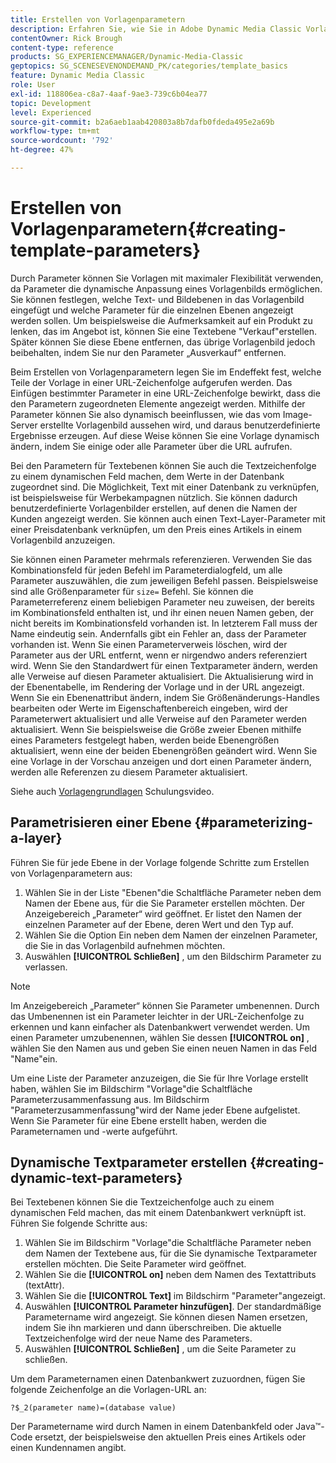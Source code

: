 ```yaml
---
title: Erstellen von Vorlagenparametern
description: Erfahren Sie, wie Sie in Adobe Dynamic Media Classic Vorlagenparameter erstellen.
contentOwner: Rick Brough
content-type: reference
products: SG_EXPERIENCEMANAGER/Dynamic-Media-Classic
geptopics: SG_SCENESEVENONDEMAND_PK/categories/template_basics
feature: Dynamic Media Classic
role: User
exl-id: 118806ea-c8a7-4aaf-9ae3-739c6b04ea77
topic: Development
level: Experienced
source-git-commit: b2a6aeb1aab420803a8b7dafb0fdeda495e2a69b
workflow-type: tm+mt
source-wordcount: '792'
ht-degree: 47%

---
```


# Erstellen von Vorlagenparametern{#creating-template-parameters}

Durch Parameter können Sie Vorlagen mit maximaler Flexibilität verwenden, da Parameter die dynamische Anpassung eines Vorlagenbilds ermöglichen. Sie können festlegen, welche Text- und Bildebenen in das Vorlagenbild eingefügt und welche Parameter für die einzelnen Ebenen angezeigt werden sollen. Um beispielsweise die Aufmerksamkeit auf ein Produkt zu lenken, das im Angebot ist, können Sie eine Textebene &quot;Verkauf&quot;erstellen. Später können Sie diese Ebene entfernen, das übrige Vorlagenbild jedoch beibehalten, indem Sie nur den Parameter „Ausverkauf“ entfernen.

Beim Erstellen von Vorlagenparametern legen Sie im Endeffekt fest, welche Teile der Vorlage in einer URL-Zeichenfolge aufgerufen werden. Das Einfügen bestimmter Parameter in eine URL-Zeichenfolge bewirkt, dass die den Parametern zugeordneten Elemente angezeigt werden. Mithilfe der Parameter können Sie also dynamisch beeinflussen, wie das vom Image-Server erstellte Vorlagenbild aussehen wird, und daraus benutzerdefinierte Ergebnisse erzeugen. Auf diese Weise können Sie eine Vorlage dynamisch ändern, indem Sie einige oder alle Parameter über die URL aufrufen.

Bei den Parametern für Textebenen können Sie auch die Textzeichenfolge zu einem dynamischen Feld machen, dem Werte in der Datenbank zugeordnet sind. Die Möglichkeit, Text mit einer Datenbank zu verknüpfen, ist beispielsweise für Werbekampagnen nützlich. Sie können dadurch benutzerdefinierte Vorlagenbilder erstellen, auf denen die Namen der Kunden angezeigt werden. Sie können auch einen Text-Layer-Parameter mit einer Preisdatenbank verknüpfen, um den Preis eines Artikels in einem Vorlagenbild anzuzeigen.

Sie können einen Parameter mehrmals referenzieren. Verwenden Sie das Kombinationsfeld für jeden Befehl im Parameterdialogfeld, um alle Parameter auszuwählen, die zum jeweiligen Befehl passen. Beispielsweise sind alle Größenparameter für `size=` Befehl. Sie können die Parameterreferenz einem beliebigen Parameter neu zuweisen, der bereits im Kombinationsfeld enthalten ist, und ihr einen neuen Namen geben, der nicht bereits im Kombinationsfeld vorhanden ist. In letzterem Fall muss der Name eindeutig sein. Andernfalls gibt ein Fehler an, dass der Parameter vorhanden ist. Wenn Sie einen Parameterverweis löschen, wird der Parameter aus der URL entfernt, wenn er nirgendwo anders referenziert wird. Wenn Sie den Standardwert für einen Textparameter ändern, werden alle Verweise auf diesen Parameter aktualisiert. Die Aktualisierung wird in der Ebenentabelle, im Rendering der Vorlage und in der URL angezeigt. Wenn Sie ein Ebenenattribut ändern, indem Sie Größenänderungs-Handles bearbeiten oder Werte im Eigenschaftenbereich eingeben, wird der Parameterwert aktualisiert und alle Verweise auf den Parameter werden aktualisiert. Wenn Sie beispielsweise die Größe zweier Ebenen mithilfe eines Parameters festgelegt haben, werden beide Ebenengrößen aktualisiert, wenn eine der beiden Ebenengrößen geändert wird. Wenn Sie eine Vorlage in der Vorschau anzeigen und dort einen Parameter ändern, werden alle Referenzen zu diesem Parameter aktualisiert.

Siehe auch [Vorlagengrundlagen](https://s7d5.scene7.com/s7viewers/html5/VideoViewer.html?videoserverurl=https://s7d5.scene7.com/is/content/&amp;emailurl=https://s7d5.scene7.com/s7/emailFriend&amp;serverUrl=https://s7d5.scene7.com/is/image/&amp;config=Scene7SharedAssets/Universal_HTML5_Video&amp;contenturl=https://s7d5.scene7.com/skins/&amp;asset=S7tutorials/553_Template%20Basics_converted%20renamed_Dynamic%20Banners-AVS) Schulungsvideo.

## Parametrisieren einer Ebene {#parameterizing-a-layer}

Führen Sie für jede Ebene in der Vorlage folgende Schritte zum Erstellen von Vorlagenparametern aus:

1. Wählen Sie in der Liste &quot;Ebenen&quot;die Schaltfläche Parameter neben dem Namen der Ebene aus, für die Sie Parameter erstellen möchten. Der Anzeigebereich „Parameter“ wird geöffnet. Er listet den Namen der einzelnen Parameter auf der Ebene, deren Wert und den Typ auf.
1. Wählen Sie die Option Ein neben dem Namen der einzelnen Parameter, die Sie in das Vorlagenbild aufnehmen möchten.
1. Auswählen **[!UICONTROL Schließen]** , um den Bildschirm Parameter zu verlassen.

>[!NOTE]
>
>Im Anzeigebereich „Parameter“ können Sie Parameter umbenennen. Durch das Umbenennen ist ein Parameter leichter in der URL-Zeichenfolge zu erkennen und kann einfacher als Datenbankwert verwendet werden. Um einen Parameter umzubenennen, wählen Sie dessen **[!UICONTROL on]** , wählen Sie den Namen aus und geben Sie einen neuen Namen in das Feld &quot;Name&quot;ein.

Um eine Liste der Parameter anzuzeigen, die Sie für Ihre Vorlage erstellt haben, wählen Sie im Bildschirm &quot;Vorlage&quot;die Schaltfläche Parameterzusammenfassung aus. Im Bildschirm &quot;Parameterzusammenfassung&quot;wird der Name jeder Ebene aufgelistet. Wenn Sie Parameter für eine Ebene erstellt haben, werden die Parameternamen und -werte aufgeführt.

## Dynamische Textparameter erstellen {#creating-dynamic-text-parameters}

Bei Textebenen können Sie die Textzeichenfolge auch zu einem dynamischen Feld machen, das mit einem Datenbankwert verknüpft ist. Führen Sie folgende Schritte aus:

1. Wählen Sie im Bildschirm &quot;Vorlage&quot;die Schaltfläche Parameter neben dem Namen der Textebene aus, für die Sie dynamische Textparameter erstellen möchten. Die Seite Parameter wird geöffnet.
1. Wählen Sie die **[!UICONTROL on]** neben dem Namen des Textattributs (textAttr).
1. Wählen Sie die **[!UICONTROL Text]** im Bildschirm &quot;Parameter&quot;angezeigt.
1. Auswählen **[!UICONTROL Parameter hinzufügen]**. Der standardmäßige Parametername wird angezeigt. Sie können diesen Namen ersetzen, indem Sie ihn markieren und dann überschreiben. Die aktuelle Textzeichenfolge wird der neue Name des Parameters.
1. Auswählen **[!UICONTROL Schließen]** , um die Seite Parameter zu schließen.

Um dem Parameternamen einen Datenbankwert zuzuordnen, fügen Sie folgende Zeichenfolge an die Vorlagen-URL an:

```as3
?$_2(parameter name)=(database value)
```

Der Parametername wird durch Namen in einem Datenbankfeld oder Java™-Code ersetzt, der beispielsweise den aktuellen Preis eines Artikels oder einen Kundennamen angibt.
